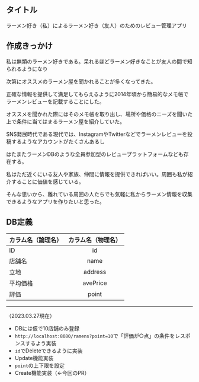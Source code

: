 ## タイトル

ラーメン好き（私）によるラーメン好き（友人）のためのレビュー管理アプリ

## 作成きっかけ

私は無類のラーメン好きである。呆れるほどラーメン好きなことが友人の間で知られるようになり

次第にオススメのラーメン屋を聞かれることが多くなってきた。

正確な情報を提供して満足してもらえるように2014年頃から簡易的なメモ帳でラーメンレビューを記載することにした。

オススメを聞かれた際にはそのメモ帳を取り出し、場所や価格のニーズを聞いた上で条件に当てはまるラーメン屋を紹介していた。

SNS発展時代である現代では、InstagramやTwitterなどでラーメンレビューを投稿するようなアカウントがたくさんあるし

はたまたラーメンDBのような全員参加型のレビュープラットフォームなども存在する。

私はただ近くにいる友人や家族、仲間に情報を提供できればいい。周囲も私が紹介することに価値を感じている。

そんな思いから、離れている周囲の人たちでも気軽に私からラーメン情報を収集できるようなアプリを作りたいと思った。

## DB定義

| カラム名（論理名） | カラム名（物理名） |
|:----------|:---------:|
| ID        |    id     |
| 店舗名       |   name    |
| 立地        |  address  |
| 平均価格      | avePrice  |
| 評価        |   point   |

***
（2023.03.27現在）

- DBには仮で10店舗のみ登録
- `http://localhost:8080/ramens?point=10`で「評価が○点」の条件をレスポンスするよう実装
- `id`でDeleteできるように実装
- Update機能実装
- `point`の上下限を設定
- Create機能実装（←今回のPR）
